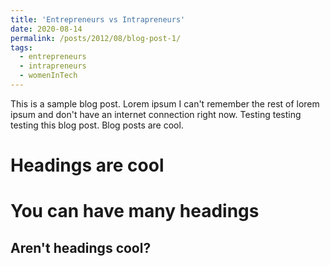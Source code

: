 ```yaml
---
title: 'Entrepreneurs vs Intrapreneurs'
date: 2020-08-14
permalink: /posts/2012/08/blog-post-1/
tags:
  - entrepreneurs
  - intrapreneurs
  - womenInTech
---
```


This is a sample blog post. Lorem ipsum I can't remember the rest of lorem ipsum and don't have an internet connection right now. Testing testing testing this blog post. Blog posts are cool.

Headings are cool
======

You can have many headings
======

Aren't headings cool?
------
